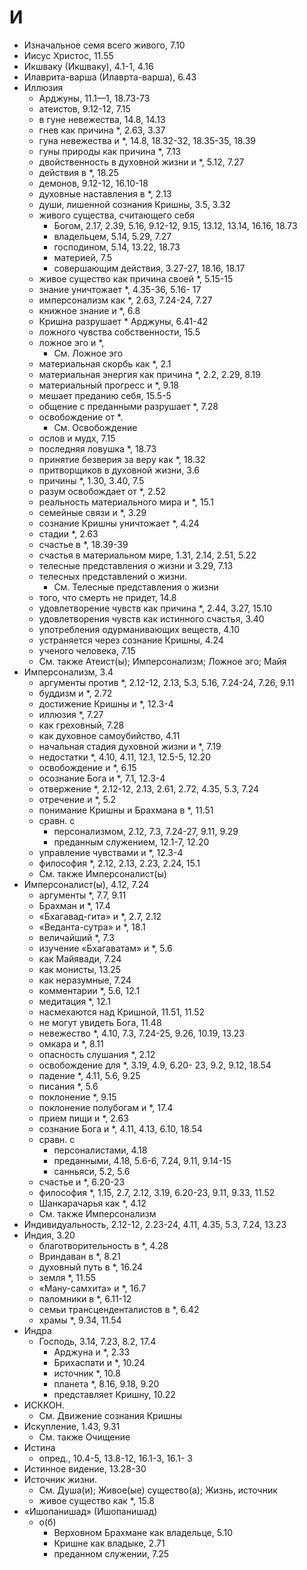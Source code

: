 # И

- Изначальное семя всего живого, 7.10
- Иисус Христос, 11.55
- Икшваку (Икшваку), 4.1-1, 4.16
- Илаврита-варша (Илаврта-варша), 6.43
- Иллюзия
  - Арджуны, 11.1—1, 18.73-73
  - атеистов, 9.12-12, 7.15
  - в гуне невежества, 14.8, 14.13
  - гнев как причина \*, 2.63, 3.37
  - гуна невежества и \*, 14.8, 18.32-32, 18.35-35, 18.39
  - гуны природы как причина \*, 7.13
  - двойственность в духовной жизни и \*, 5.12, 7.27
  - действия в \*, 18.25
  - демонов, 9.12-12, 16.10-18
  - духовные наставления в \*, 2.13
  - души, лишенной сознания Кришны, 3.5, 3.32
  - живого существа, считающего себя
    - Богом, 2.17, 2.39, 5.16, 9.12-12, 9.15, 13.12, 13.14, 16.16, 18.73
    - владельцем, 5.14, 5.29, 7.27
    - господином, 5.14, 13.22, 18.73
    - материей, 7.5
    - совершающим действия, 3.27-27, 18.16, 18.17
  - живое существо как причина своей \*, 5.15-15
  - знание уничтожает \*, 4.35-36, 5.16- 17
  - имперсонализм как \*, 2.63, 7.24-24, 7.27
  - книжное знание и \*, 6.8
  - Кришна разрушает \* Арджуны, 6.41-42
  - ложного чувства собственности, 15.5
  - ложное эго и \*,
    - См. Ложное эго
  - материальная скорбь как \*, 2.1
  - материальная энергия как причина \*, 2.2, 2.29, 8.19
  - материальный прогресс и \*, 9.18
  - мешает преданию себя, 15.5-5
  - общение с преданными разрушает \*, 7.28
  - освобождение от \*.
    - См. Освобождение
  - ослов и мудх, 7.15
  - последняя ловушка \*, 18.73
  - принятие безверия за веру как \*, 18.32
  - притворщиков в духовной жизни, 3.6
  - причины \*, 1.30, 3.40, 7.5
  - разум освобождает от \*, 2.52
  - реальность материального мира и \*, 15.1
  - семейные связи и \*, 3.29
  - сознание Кришны уничтожает \*, 4.24
  - стадии \*, 2.63
  - счастье в \*, 18.39-39
  - счастья в материальном мире, 1.31, 2.14, 2.51, 5.22
  - телесные представления о жизни и 3.29, 7.13
  - телесных представлений о жизни.
    - См. Телесные представления о жизни
  - того, что смерть не придет, 14.8
  - удовлетворение чувств как причина \*, 2.44, 3.27, 15.10
  - удовлетворения чувств как истинного счастья, 3.40
  - употребления одурманивающих веществ, 4.10
  - устраняется через сознание Кришны, 4.24
  - ученого человека, 7.15
  - См. также Атеист(ы); Имперсонализм; Ложное эго; Майя
- Имперсонализм, 3.4
  - аргументы против \*, 2.12-12, 2.13, 5.3, 5.16, 7.24-24, 7.26, 9.11
  - буддизм и \*, 2.72
  - достижение Кришны и \*, 12.3-4
  - иллюзия \*, 7.27
  - как греховный, 7.28
  - как духовное самоубийство, 4.11
  - начальная стадия духовной жизни и \*, 7.19
  - недостатки \*, 4.10, 4.11, 12.1, 12.5-5, 12.20
  - освобождение и \*, 6.15
  - осознание Бога и \*, 7.1, 12.3-4
  - отвержение \*, 2.12-12, 2.13, 2.61, 2.72, 4.35, 5.3, 7.24
  - отречение и \*, 5.2
  - понимание Кришны и Брахмана в \*, 11.51
  - сравн. с
    - персонализмом, 2.12, 7.3, 7.24-27, 9.11, 9.29
    - преданным служением, 12.1-7, 12.20
  - управление чувствами и \*, 12.3-4
  - философия \*, 2.12, 2.13, 2.23, 2.24, 15.1
  - См. также Имперсоналист(ы)
- Имперсоналист(ы), 4.12, 7.24
  - аргументы \*, 7.7, 9.11
  - Брахман и \*, 17.4
  - «Бхагавад-гита» и \*, 2.7, 2.12
  - «Веданта-сутра» и \*, 18.1
  - величайший \*, 7.3
  - изучение «Бхагаватам» и \*, 5.6
  - как Майявади, 7.24
  - как монисты, 13.25
  - как неразумные, 7.24
  - комментарии \*, 5.6, 12.1
  - медитация \*, 12.1
  - насмехаются над Кришной, 11.51, 11.52
  - не могут увидеть Бога, 11.48
  - невежество \*, 4.10, 7.3, 7.24-25, 9.26, 10.19, 13.23
  - омкара и \*, 8.11
  - опасность слушания \*, 2.12
  - освобождение для \*, 3.19, 4.9, 6.20- 23, 9.2, 9.12, 18.54
  - падение \*, 4.11, 5.6, 9.25
  - писания \*, 5.6
  - поклонение \*, 9.15
  - поклонение полубогам и \*, 17.4
  - прием пищи и \*, 2.63
  - сознание Бога и \*, 4.11, 4.13, 6.10, 18.54
  - сравн. с
    - персоналистами, 4.18
    - преданными, 4.18, 5.6-6, 7.24, 9.11, 9.14-15
    - санньяси, 5.2, 5.6
  - счастье и \*, 6.20-23
  - философия \*, 1.15, 2.7, 2.12, 3.19, 6.20-23, 9.11, 9.33, 11.52
  - Шанкарачарья как \*, 4.12
  - См. также Имперсонализм
- Индивидуальность, 2.12-12, 2.23-24, 4.11, 4.35, 5.3, 7.24, 13.23
- Индия, 3.20
  - благотворительность в \*, 4.28
  - Вриндаван в \*, 8.21
  - духовный путь в \*, 16.24
  - земля \*, 11.55
  - «Ману-самхита» и \*, 16.7
  - паломники в \*, 6.11-12
  - семьи трансценденталистов в \*, 6.42
  - храмы \*, 9.34, 11.54
- Индра
  - Господь, 3.14, 7.23, 8.2, 17.4
    - Арджуна и \*, 2.33
    - Брихаспати и \*, 10.24
    - источник \*, 10.8
    - планета \*, 8.16, 9.18, 9.20
    - представляет Кришну, 10.22
- ИСККОН.
  - См. Движение сознания Кришны
- Искупление, 1.43, 9.31
  - См. также Очищение
- Истина
  - опред., 10.4-5, 13.8-12, 16.1-3, 16.1- 3
- Истинное видение, 13.28-30
- Источник жизни.
  - См. Душа(и); Живое(ые) существо(а); Жизнь, источник
  - живое существо как \*, 15.8
- «Ишопанишад» (Ишопанишад)
  - о(б)
    - Верховном Брахмане как владельце, 5.10
    - Кришне как владыке, 2.71
    - преданном служении, 7.25

